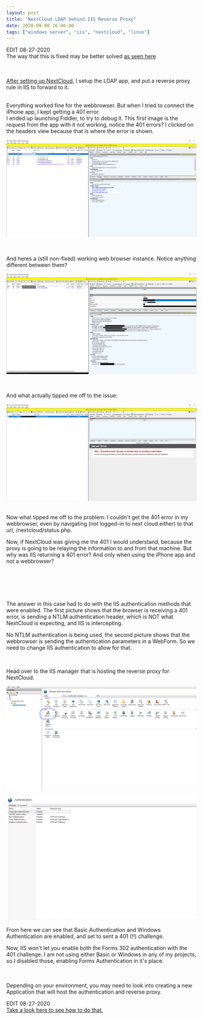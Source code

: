 ```yaml
---
layout: post
title: "NextCloud LDAP behind IIS Reverse Proxy"
date: 2020-08-08 16:06:00
tags: ["windows server", "iis", "nextcloud", "linux"]
---
```


EDIT 08-27-2020<br />
The way that this is fixed may be better solved [as seen here](/2020/08/25/AdjustIISAuth.html)
<br /><br /><br />


[After setting up NextCloud,](/2020/08/07/CreatingNextcloudServer.html) I setup the LDAP app, and put a reverse proxy rule in IIS to forward to it.

<br />
Everything worked fine for the webbrowser. But when I tried to connect the iPhone app, I kept getting a 401 error.

<br />
I ended up launching Fiddler, to try to debug it. This first image is the request from the app with it not working, notice the 401 errors? I clicked on the headers view because that is where the error is shown.

![401 errors in fiddler](/assets/images/2020-08-08-NextCloud401iis/1.png)

<br />

And heres a (still non-fixed) working web browser instance. Notice anything different between them?

![Working non fixed in fiddler](/assets/images/2020-08-08-NextCloud401iis/2.png)

<br />

And what actually tipped me off to the issue:

![401 error in fiddler](/assets/images/2020-08-08-NextCloud401iis/3.png)

<br />
Now what tipped me off to the problem: I couldn't get the 401 error in my webbrowser, even by navigating (not logged-in to next cloud either) to that url, /nextcloud/status.php.

Now, if NextCloud was giving me the 401 I would understand, because the proxy is going to be relaying the information to and from that machine. But why was IIS returning a 401 error? And only when using the iPhone app and not a webbrowser?

<br /><br /><br /><br />

The answer in this case had to do with the IIS authentication methods that were enabled. The first picture shows that the browser is receiving a 401 error, is sending a NTLM authentication header, which is NOT what NextCloud is expecting, and IIS is intercepting.

No NTLM authentication is being used, the second picture shows that the webbrowser is sending the authentication parameters in a WebForm. So we need to change IIS authentication to allow for that.

<br />

Head over to the IIS manager that is hosting the reverse proxy for NextCloud.

![Open IIS and go to authentication methods](/assets/images/2020-08-08-NextCloud401iis/4.png)

![Enabled authentication](/assets/images/2020-08-08-NextCloud401iis/5.png)

From here we can see that Basic Authentication and Windows Authentication are enabled, and set to sent a 401 (!!) challenge.

Now, IIS won't let you enable both the Forms 302 authentication with the 401 challenge. I am not using either Basic or Windows in any of my projects, so I disabled those, enabling Forms Authentication in it's place.

<br />

<br />
Depending on your environment, you may need to look into creating a new Application that will host the authentication and reverse proxy.

EDIT 08-27-2020<br />
[Take a look here to see how to do that.](/2020/08/25/AdjustIISAuth.html)